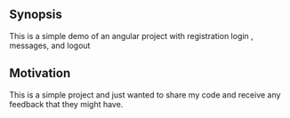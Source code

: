## Synopsis

This is a simple demo of an angular project with registration login , messages, and logout

## Motivation
This is a simple project and just wanted to share my code and receive any feedback that they might have.



